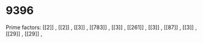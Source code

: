 # 9396

Prime factors: [[2]] , [[2]] , [[3]] , [[783]] , [[3]] , [[261]] , [[3]] , [[87]] , [[3]] , [[29]] , [[29]] , 